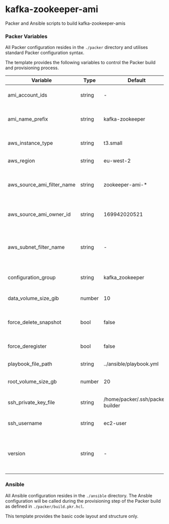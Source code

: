 # kafka-zookeeper-ami

Packer and Ansible scripts to build kafka-zookeeper-amis

### Packer Variables

All Packer configuration resides in the `./packer` directory and utilises standard Packer configuration syntax.

The template provides the following variables to control the Packer build and provisioning process.

| Variable                   | Type   | Default                          | Description                                                                                                                                               |
| -------------------------- | ------ | -------------------------------- | --------------------------------------------------------------------------------------------------------------------------------------------------------- |
| ami_account_ids            | string | -                                | A list of account IDs that have access to launch the resulting AMI(s).                                                                                    |
| ami_name_prefix            | string | kafka-zookeeper                  | Prefix used for the name tags of resulting AMIs. The version will be appended to this.                                                                    |
| aws_instance_type          | string | t3.small                         | AWS EC2 instance type used when building the AMI.                                                                                                         |
| aws_region                 | string | eu-west-2                        | The region in which the AMI will be built.                                                                                                                |
| aws_source_ami_filter_name | string | zookeeper-ami-*                  | Source AMI filter string as per the DescribeImages API documentation. If multiple match, the latest image will be used.                                   |
| aws_source_ami_owner_id    | string | 169942020521                     | The source AMI owner ID. Used in combination with `aws_source_ami_filter_name` to match the source AMI.                                                   |
| aws_subnet_filter_name     | string | -                                | Subnet filter string as per the DescribeSubnets API documentation. If multiple match, the subnet with the greatest number of IPv4 addresses will be used. |
| configuration_group        | string | kafka_zookeeper                  | The name of the group to which to add the instance for configuration purposes.                                                                            |
| data_volume_size_gib       | number | 10                               | The EC2 instance data volume size in Gibibytes (GiB).                                                                                                     |
| force_delete_snapshot      | bool   | false                            | Automatically delete snapshots associated with AMIs deregistered by `force_deregister`.                                                                   |
| force_deregister           | bool   | false                            | Deregister an existing AMI if one with the same name exists.                                                                                              |
| playbook_file_path         | string | ../ansible/playbook.yml          | Relative path to the Ansible playbook file.                                                                                                               |
| root_volume_size_gb        | number | 20                               | The EC2 instance root volume size in Gibibytes (GiB).                                                                                                     |
| ssh_private_key_file       | string | /home/packer/.ssh/packer-builder | The path to the common Packer builder private SSH key.                                                                                                    |
| ssh_username               | string | ec2-user                         | The username Packer will use when connecting with SSH.                                                                                                    |
| version                    | string | -                                | Semantic version number for the AMI. Will be automatically appended to `ami_name_prefix` to tag the resulting AMI and snapshots.                          |

### Ansible

All Ansible configuration resides in the `./ansible` directory. The Ansble configuration will be called during the provisioning step of the Packer build as defined in `./packer/build.pkr.hcl`.

This template provides the basic code layout and structure only.
